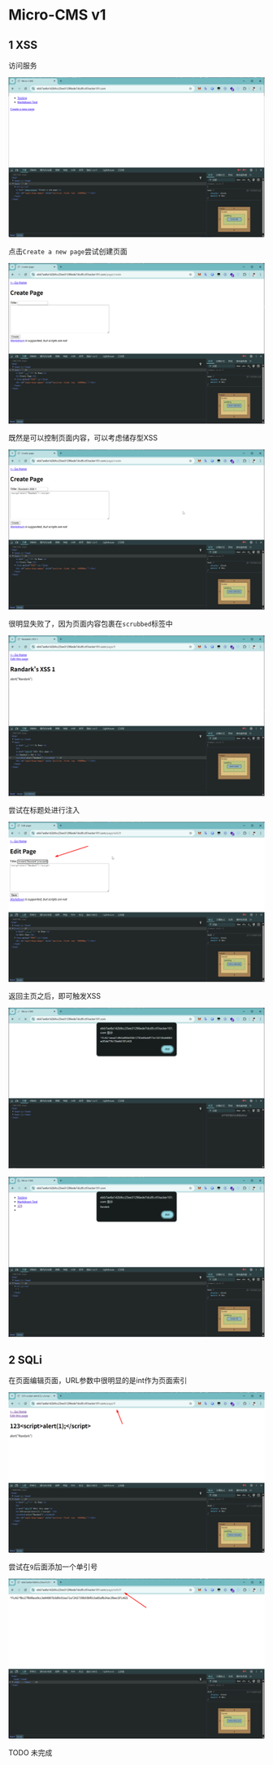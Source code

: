 # Micro-CMS v1

## 1 XSS

访问服务

![img](img/image_20250512-091200.png)

点击`Create a new page`尝试创建页面

![img](img/image_20250520-092000.png)

既然是可以控制页面内容，可以考虑储存型XSS

![img](img/image_20250521-092132.png)

很明显失败了，因为页面内容包裹在`scrubbed`标签中

![img](img/image_20250522-092211.png)

尝试在标题处进行注入

![img](img/image_20250522-092240.png)

返回主页之后，即可触发XSS

![img](img/image_20250524-092444.png)

![img](img/image_20250524-092455.png)

## 2 SQLi

在页面编辑页面，URL参数中很明显的是int作为页面索引

![img](img/image_20250526-092655.png)

尝试在`9`后面添加一个单引号

![img](img/image_20250527-092738.png)

TODO 未完成
